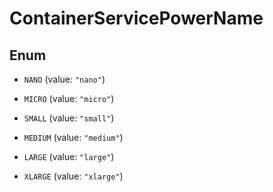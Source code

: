 

# ContainerServicePowerName

## Enum


* `NANO` (value: `"nano"`)

* `MICRO` (value: `"micro"`)

* `SMALL` (value: `"small"`)

* `MEDIUM` (value: `"medium"`)

* `LARGE` (value: `"large"`)

* `XLARGE` (value: `"xlarge"`)



